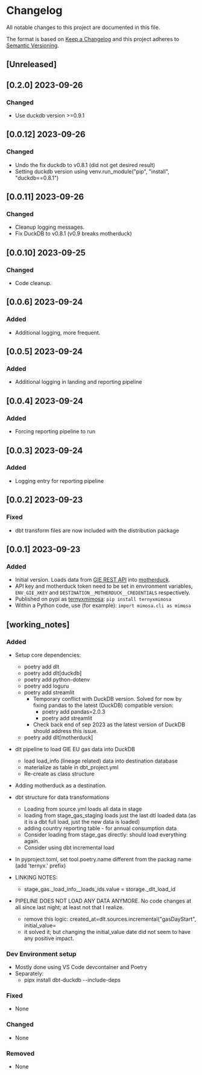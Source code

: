 # Changelog
All notable changes to this project are documented in this file.

The format is based on [Keep a Changelog](http://keepachangelog.com/en/1.0.0/)
and this project adheres to [Semantic Versioning](http://semver.org/spec/v2.0.0.html).

<!-- insertion marker -->
## [Unreleased]

## [0.2.0] 2023-09-26

### Changed
- Use duckdb version >=0.9.1

## [0.0.12] 2023-09-26

### Changed
- Undo the fix duckdb to v0.8.1 (did not get desired result)
- Setting duckdb version using venv.run_module("pip", "install", "duckdb==0.8.1")

## [0.0.11] 2023-09-26

### Changed
- Cleanup logging messages.
- Fix DuckDB to v0.8.1 (v0.9 breaks motherduck)

## [0.0.10] 2023-09-25

### Changed
- Code cleanup.

## [0.0.6] 2023-09-24

### Added
- Additional logging, more frequent.

## [0.0.5] 2023-09-24

### Added
- Additional logging in landing and reporting pipeline

## [0.0.4] 2023-09-24

### Added
- Forcing reporting pipeline to run

## [0.0.3] 2023-09-24

### Added
- Logging entry for reporting pipeline

## [0.0.2] 2023-09-23

### Fixed
- dbt transform files are now included with the distribution package

## [0.0.1] 2023-09-23

### Added
- Initial version. Loads data from [GIE REST API](https://agsi.gie.eu/) into [motherduck](https://motherduck.com/).
- API key and motherduck token need to be set in environment variables, `ENV_GIE_XKEY` and `DESTINATION__MOTHERDUCK__CREDENTIALS` respectively.
- Published on pypi as [ternyxmimosa](https://pypi.org/project/ternyxmimosa/): `pip install ternyxmimosa`
- Within a Python code, use (for example): `import mimosa.cli as mimosa`

## [working_notes]

### Added
- Setup core dependencies:
    - poetry add dlt
    - poetry add dlt[duckdb]
    - poetry add python-dotenv
    - poetry add loguru
    - poetry add streamlit
        - Temporary conflict with DuckDB version. Solved for now by fixing pandas to the latest (DuckDB) compatible version:
            - poetry add pandas=2.0.3
            - poetry add streamlit
        - Check back end of sep 2023 as the latest version of DuckDB should address this issue.
    - poetry add dlt[motherduck]
- dlt pipeline to load GIE EU gas data into DuckDB
    - load load_info (lineage related) data into destination database
    - materialize as table in dbt_project.yml
    - Re-create as class structure
- Adding motherduck as a destination.
- dbt structure for data transformations
    - Loading from source.yml loads all data in stage
    - loading from stage_gas_staging loads just the last dtl loaded data (as it is a dbt full load, just the new data is loaded)
    - adding country reporting table - for annual consumption data
    - Consider loading from stage_gas directly: should load everything again.
    - Consider using dbt incremental load
- In pyproject.toml, set tool.poetry.name different from the packag name (add 'ternyx.' prefix)

- LINKING NOTES:
    - stage_gas._load_info__loads_ids.value = storage._dlt_load_id

- PIPELINE DOES NOT LOAD ANY DATA ANYMORE. No code changes at all since last night; at least not that I realize.
    - remove this logic: created_at=dlt.sources.incremental("gasDayStart", initial_value=
    - it solved it; but changing the initial_value date did not seem to have any positive impact.

### Dev Environment setup
- Mostly done using VS Code devcontainer and Poetry
- Separately:
    - pipx install dbt-duckdb --include-deps

### Fixed
- None

### Changed
- None

### Removed
- None

